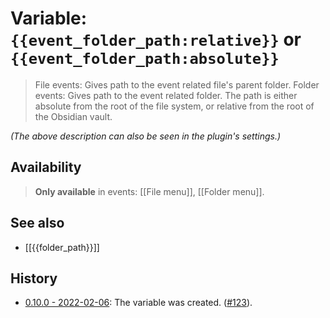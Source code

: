 # Variable: `{{event_folder_path:relative}}` or `{{event_folder_path:absolute}}`

> File events: Gives path to the event related file's parent folder.
> Folder events: Gives path to the event related folder. The path is either absolute from the root of the file system, or relative from the root of the Obsidian vault.

_(The above description can also be seen in the plugin's settings.)_

## Availability
> <strong>Only available</strong> in events: [[File menu]], [[Folder menu]].

## See also
- [[{{folder_path}}]]

## History
- [0.10.0 - 2022-02-06](https://github.com/Taitava/obsidian-shellcommands/blob/main/CHANGELOG.md#0100---2022-02-06): The variable was created. ([#123](https://github.com/Taitava/obsidian-shellcommands/issues/123)).